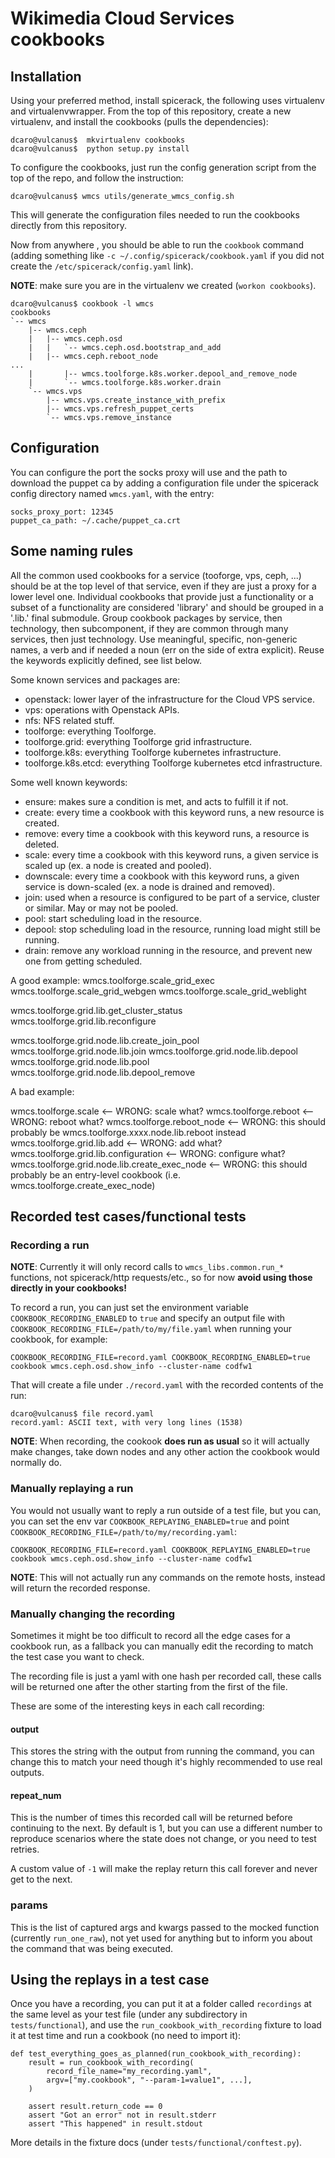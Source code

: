# Wikimedia Cloud Services cookbooks
## Installation
Using your preferred method, install spicerack, the following uses virtualenv and virtualenvwrapper.
From the top of this repository, create a new virtualenv, and install the cookbooks (pulls the dependencies):
```
dcaro@vulcanus$  mkvirtualenv cookbooks
dcaro@vulcanus$  python setup.py install
```

To configure the cookbooks, just run the config generation script from the top of the repo, and follow the instruction:
```
dcaro@vulcanus$ wmcs utils/generate_wmcs_config.sh
```

This will generate the configuration files needed to run the cookbooks directly from this repository.

Now from anywhere , you should be able to run the `cookbook` command (adding something like `-c
~/.config/spicerack/cookbook.yaml` if you did not create the `/etc/spicerack/config.yaml` link).

**NOTE**: make sure you are in the virtualenv we created (`workon cookbooks`).

```
dcaro@vulcanus$ cookbook -l wmcs
cookbooks
`-- wmcs
    |-- wmcs.ceph
    |   |-- wmcs.ceph.osd
    |   |   `-- wmcs.ceph.osd.bootstrap_and_add
    |   |-- wmcs.ceph.reboot_node
...
    |       |-- wmcs.toolforge.k8s.worker.depool_and_remove_node
    |       `-- wmcs.toolforge.k8s.worker.drain
    `-- wmcs.vps
        |-- wmcs.vps.create_instance_with_prefix
        |-- wmcs.vps.refresh_puppet_certs
        `-- wmcs.vps.remove_instance
```


## Configuration
You can configure the port the socks proxy will use and the path to download the puppet ca by adding a configuration
file under the spicerack config directory named `wmcs.yaml`, with the entry:
```
socks_proxy_port: 12345
puppet_ca_path: ~/.cache/puppet_ca.crt
```


## Some naming rules

All the common used cookbooks for a service (tooforge, vps, ceph, ...) should be at the top level of that service, even
if they are just a proxy for a lower level one.  Individual cookbooks that provide just a functionality or a subset of
a functionality are considered 'library' and should be grouped in a '.lib.' final submodule. Group cookbook packages by
service, then technology, then subcomponent, if they are common through many services, then just technology. Use
meaningful, specific, non-generic names, a verb and if needed a noun (err on the side of extra explicit). Reuse the
keywords explicitly defined, see list below.

Some known services and packages are:
* openstack: lower layer of the infrastructure for the Cloud VPS service.
* vps: operations with Openstack APIs.
* nfs: NFS related stuff.
* toolforge: everything Toolforge.
* toolforge.grid: everything Toolforge grid infrastructure.
* toolforge.k8s: everything Toolforge kubernetes infrastructure.
* toolforge.k8s.etcd: everything Toolforge kubernetes etcd infrastructure.

Some well known keywords:
* ensure: makes sure a condition is met, and acts to fulfill it if not.
* create: every time a cookbook with this keyword runs, a new resource is created.
* remove: every time a cookbook with this keyword runs, a resource is deleted.
* scale: every time a cookbook with this keyword runs, a given service is scaled up (ex. a node is created and pooled).
* downscale: every time a cookbook with this keyword runs, a given service is down-scaled (ex. a node is drained and removed).
* join: used when a resource is configured to be part of a service, cluster or similar. May or may not be pooled.
* pool: start scheduling load in the resource.
* depool: stop scheduling load in the resource, running load might still be running.
* drain: remove any workload running in the resource, and prevent new one from getting scheduled.

A good example:
wmcs.toolforge.scale_grid_exec
wmcs.toolforge.scale_grid_webgen
wmcs.toolforge.scale_grid_weblight

wmcs.toolforge.grid.lib.get_cluster_status
wmcs.toolforge.grid.lib.reconfigure

wmcs.toolforge.grid.node.lib.create_join_pool
wmcs.toolforge.grid.node.lib.join
wmcs.toolforge.grid.node.lib.depool
wmcs.toolforge.grid.node.lib.pool
wmcs.toolforge.grid.node.lib.depool_remove

A bad example:

wmcs.toolforge.scale                          <-- WRONG: scale what?
wmcs.toolforge.reboot                         <-- WRONG: reboot what?
wmcs.toolforge.reboot_node                    <-- WRONG: this should probably be wmcs.toolforge.xxxx.node.lib.reboot
                                                         instead
wmcs.toolforge.grid.lib.add                   <-- WRONG: add what?
wmcs.toolforge.grid.lib.configuration         <-- WRONG: configure what?
wmcs.toolforge.grid.node.lib.create_exec_node <-- WRONG: this should probably be an entry-level cookbook (i.e.
                                                         wmcs.toolforge.create_exec_node)

## Recorded test cases/functional tests

### Recording a run
**NOTE**: Currently it will only record calls to `wmcs_libs.common.run_*` functions, not spicerack/http requests/etc., so for now **avoid using those directly in your cookbooks!**

To record a run, you can just set the environment variable `COOKBOOK_RECORDING_ENABLED` to `true` and specify an output file with `COOKBOOK_RECORDING_FILE=/path/to/my/file.yaml` when running your cookbook, for example:

```
COOKBOOK_RECORDING_FILE=record.yaml COOKBOOK_RECORDING_ENABLED=true cookbook wmcs.ceph.osd.show_info --cluster-name codfw1
```

That will create a file under `./record.yaml` with the recorded contents of the run:
```
dcaro@vulcanus$ file record.yaml 
record.yaml: ASCII text, with very long lines (1538)
```

**NOTE**: When recording, the cookook **does run as usual** so it will actually make changes, take down nodes and any other action the cookbook would normally do.

### Manually replaying a run

You would not usually want to reply a run outside of a test file, but you can, you can set the env var `COOKBOOK_REPLAYING_ENABLED=true` and point `COOKBOOK_RECORDING_FILE=/path/to/my/recording.yaml`:

```
COOKBOOK_RECORDING_FILE=record.yaml COOKBOOK_REPLAYING_ENABLED=true cookbook wmcs.ceph.osd.show_info --cluster-name codfw1
```

**NOTE**: This will not actually run any commands on the remote hosts, instead will return the recorded response.


### Manually changing the recording
Sometimes it might be too difficult to record all the edge cases for a cookbook run, as a fallback you can manually edit the recording to match the test case you want to check.

The recording file is just a yaml with one hash per recorded call, these calls will be returned one after the other starting from the first of the file.

These are some of the interesting keys in each call recording:
#### output
This stores the string with the output from running the command, you can change this to match your need though it's highly recommended to use real outputs.

#### repeat_num
This is the number of times this recorded call will be returned before continuing to the next. By default is 1, but you can use a different number to reproduce scenarios where the state does not change, or you need to test retries.

A custom value of `-1` will make the replay return this call forever and never get to the next.


### params
This is the list of captured args and kwargs passed to the mocked function (currently `run_one_raw`), not yet used for anything but to inform you about the command that was being executed.

## Using the replays in a test case
Once you have a recording, you can put it at a folder called `recordings` at the same level as your test file (under any subdirectory in `tests/functional`), and use the `run_cookbook_with_recording` fixture to load it at test time and run a cookbook (no need to import it):

```
def test_everything_goes_as_planned(run_cookbook_with_recording):
    result = run_cookbook_with_recording(
        record_file_name="my_recording.yaml",
        argv=["my.cookbook", "--param-1=value1", ...],
    )

    assert result.return_code == 0
    assert "Got an error" not in result.stderr
    assert "This happened" in result.stdout
```

More details in the fixture docs (under `tests/functional/conftest.py`).
